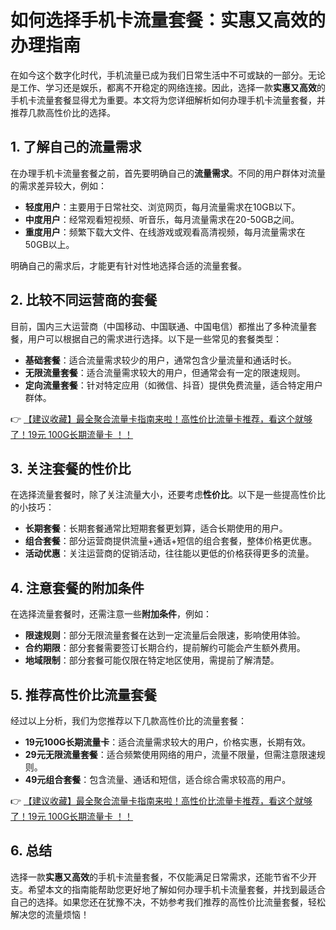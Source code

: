 # 如何选择手机卡流量套餐：实惠又高效的办理指南

在如今这个数字化时代，手机流量已成为我们日常生活中不可或缺的一部分。无论是工作、学习还是娱乐，都离不开稳定的网络连接。因此，选择一款**实惠又高效**的手机卡流量套餐显得尤为重要。本文将为您详细解析如何办理手机卡流量套餐，并推荐几款高性价比的选择。

## 1. 了解自己的流量需求

在办理手机卡流量套餐之前，首先要明确自己的**流量需求**。不同的用户群体对流量的需求差异较大，例如：

- **轻度用户**：主要用于日常社交、浏览网页，每月流量需求在10GB以下。
- **中度用户**：经常观看短视频、听音乐，每月流量需求在20-50GB之间。
- **重度用户**：频繁下载大文件、在线游戏或观看高清视频，每月流量需求在50GB以上。

明确自己的需求后，才能更有针对性地选择合适的流量套餐。

## 2. 比较不同运营商的套餐

目前，国内三大运营商（中国移动、中国联通、中国电信）都推出了多种流量套餐，用户可以根据自己的需求进行选择。以下是一些常见的套餐类型：

- **基础套餐**：适合流量需求较少的用户，通常包含少量流量和通话时长。
- **无限流量套餐**：适合流量需求较大的用户，但通常会有一定的限速规则。
- **定向流量套餐**：针对特定应用（如微信、抖音）提供免费流量，适合特定用户群体。

👉 [【建议收藏】最全聚合流量卡指南来啦！高性价比流量卡推荐，看这个就够了！19元 100G长期流量卡 ！！](https://bit.ly/Liuliangka)

## 3. 关注套餐的性价比

在选择流量套餐时，除了关注流量大小，还要考虑**性价比**。以下是一些提高性价比的小技巧：

- **长期套餐**：长期套餐通常比短期套餐更划算，适合长期使用的用户。
- **组合套餐**：部分运营商提供流量+通话+短信的组合套餐，整体价格更优惠。
- **活动优惠**：关注运营商的促销活动，往往能以更低的价格获得更多的流量。

## 4. 注意套餐的附加条件

在选择流量套餐时，还需注意一些**附加条件**，例如：

- **限速规则**：部分无限流量套餐在达到一定流量后会限速，影响使用体验。
- **合约期限**：部分套餐需要签订长期合约，提前解约可能会产生额外费用。
- **地域限制**：部分套餐可能仅限在特定地区使用，需提前了解清楚。

## 5. 推荐高性价比流量套餐

经过以上分析，我们为您推荐以下几款高性价比的流量套餐：

- **19元100G长期流量卡**：适合流量需求较大的用户，价格实惠，长期有效。
- **29元无限流量套餐**：适合频繁使用网络的用户，流量不限量，但需注意限速规则。
- **49元组合套餐**：包含流量、通话和短信，适合综合需求较高的用户。

👉 [【建议收藏】最全聚合流量卡指南来啦！高性价比流量卡推荐，看这个就够了！19元 100G长期流量卡 ！！](https://bit.ly/Liuliangka)

## 6. 总结

选择一款**实惠又高效**的手机卡流量套餐，不仅能满足日常需求，还能节省不少开支。希望本文的指南能帮助您更好地了解如何办理手机卡流量套餐，并找到最适合自己的选择。如果您还在犹豫不决，不妨参考我们推荐的高性价比流量套餐，轻松解决您的流量烦恼！